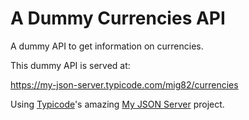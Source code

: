 # A Dummy Currencies API

A dummy API to get information on currencies.

This dummy API is served at:

https://my-json-server.typicode.com/mig82/currencies

Using [Typicode](https://github.com/typicode/json-server/)'s amazing [My JSON Server](https://my-json-server.typicode.com/) project.
